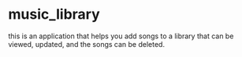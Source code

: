 # music_library
this is an application that helps you add songs to a library that can be viewed, updated, and the songs can be deleted.
